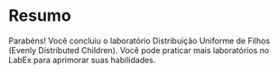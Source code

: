 # Resumo

Parabéns! Você concluiu o laboratório Distribuição Uniforme de Filhos (Evenly Distributed Children). Você pode praticar mais laboratórios no LabEx para aprimorar suas habilidades.
